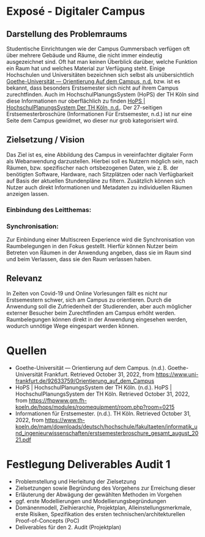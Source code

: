 # Exposé - Digitaler Campus

## Darstellung des Problemraums

Studentische Einrichtungen wie der Campus Gummersbach verfügen oft über mehrere Gebäude und Räume, die nicht immer eindeutig ausgezeichnet sind. Oft hat man keinen Überblick darüber, welche Funktion ein Raum hat und welches Material zur Verfügung steht. 
Einige Hochschulen und Universitäten bezeichnen sich selbst als unübersichtlich [Goethe-Universität — Orientierung Auf dem Campus, n.d.](#quellen) bzw. ist es bekannt, dass besonders Erstsemester sich nicht auf ihrem Campus zurechtfinden. Auch im HochschulPlanungsSystem (HoPS) der TH Köln sind diese Informationen nur oberflächlich zu finden [HoPS | HochschulPlanungsSystem Der TH Köln, n.d.](#quellen). Der 27-seitigen Erstsemesterbroschüre (Informationen Für Erstsemester, n.d.) ist nur eine Seite dem Campus gewidmet, wo dieser nur grob kategorisiert wird.

## Zielsetzung / Vision

Das Ziel ist es, eine Abbildung des Campus in vereinfachter digitaler Form als Webanwendung darzustellen. Hierbei soll es Nutzern möglich sein, nach Räumen, bzw. spezifischer nach ortsbezogenen Daten, wie z. B. der benötigten Software, Hardware, nach Sitzplätzen oder nach Verfügbarkeit auf Basis der aktuellen Stundenpläne zu filtern. Zusätzlich können sich Nutzer auch direkt Informationen und Metadaten zu individuellen Räumen anzeigen lassen.

### Einbindung des Leitthemas:

### Synchronisation:
Zur Einbindung einer Multiscreen Experience wird die Synchronisation von Raumbelegungen in den Fokus gestellt. Hierfür können Nutzer beim Betreten von Räumen in der Anwendung angeben, dass sie im Raum sind und beim Verlassen, dass sie den Raum verlassen haben.

## Relevanz

In Zeiten von Covid-19 und Online Vorlesungen fällt es nicht nur Erstsemestern schwer, sich am Campus zu orientieren. Durch die Anwendung soll die Zufriedenheit der Studierenden, aber auch möglicher externer Besucher beim Zurechtfinden am Campus erhöht werden. Raumbelegungen können direkt in der Anwendung eingesehen werden, wodurch unnötige Wege eingespart werden können.

# Quellen
- Goethe-Universität — Orientierung auf dem Campus. (n.d.). Goethe-Universität Frankfurt. Retrieved October 31, 2022, from https://www.uni-frankfurt.de/92633759/Orientierung_auf_dem_Campus
- HoPS | HochschulPlanungsSystem der TH Köln. (n.d.). HoPS | HochschulPlanungsSystem der TH Köln. Retrieved October 31, 2022, from https://fhpwww.gm.fh-koeln.de/hops/modules/roomequipment/room.php?room=0215
- Informationen für Erstsemester. (n.d.). TH Köln. Retrieved October 31, 2022, from https://www.th-koeln.de/mam/downloads/deutsch/hochschule/fakultaeten/informatik_und_ingenieurwissenschaften/erstsemesterbroschure_gesamt_august_2021.pdf


# Festlegung Deliverables Audit 1

- Problemstellung und Herleitung der Zielsetzung
- Zielsetzungen sowie Begründung des Vorgehens zur Erreichung dieser
- Erläuterung der Abwägung der gewählten Methoden im Vorgehen
- ggf. erste Modellierungen und Modellierungsbegründungen
- Domänenmodell, Zielhierarchie, Projektplan, Alleinstellungsmerkmale, erste Risiken, Spezifikation des ersten technischen/architekturellen Proof-of-Concepts (PoC)
- Deliverables für den 2. Audit (Projektplan)
